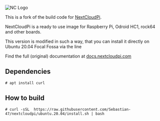 ![NC Logo](https://ownyourbits.com/wp-content/uploads/2017/11/ncp-square.png)

This is a fork of the build code for [NextCloudPi](https://nextcloudpi.com).

NextCloudPi is a ready to use image for Raspberry Pi, Odroid HC1, rock64 and other boards.

This version is modified in such a way, that you can install it directly on Ubuntu 20.04 Focal Fossa via the line


Find the full (original) documentation at [docs.nextcloudpi.com](http://docs.nextcloudpi.com)

## Dependencies

```
# apt install curl 
```

## How to build

```
# curl -sSL  https://raw.githubusercontent.com/Sebastian-47/nextcloudpi/ubuntu.20.04/install.sh | bash
```
